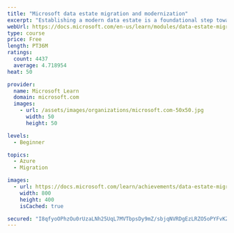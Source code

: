 ```yaml
---
title: "Microsoft data estate migration and modernization"
excerpt: "Establishing a modern data estate is a foundational step toward digital transformation. A modern data estate enables timely insights and decision making across all your data, and sets the foundation for AI. A data estate is all of the data an organization owns. When you migrate this data to the cloud or modernize your environment on-premises you can gain important insights to fuel innovation."
webUrl: https://docs.microsoft.com/en-us/learn/modules/data-estate-migration-and-modernization/
type: course
price: Free
length: PT36M
ratings:
  count: 4437
  average: 4.718954
heat: 50

provider:
  name: Microsoft Learn
  domain: microsoft.com
  images:
    - url: /assets/images/organizations/microsoft.com-50x50.jpg
      width: 50
      height: 50

levels:
  - Beginner

topics:
  - Azure
  - Migration

images:
  - url: https://docs.microsoft.com/learn/achievements/data-estate-migration-and-modernization-social.png
    width: 800
    height: 400
    isCached: true

secured: "I8qfyoOPhzOu0rUzaLNh25UqL7MVTbpsDy9mZ/sbjqNVRDgEzLRZO5oPYFvKZr+vCTl6gV81QGo8D/ujIikPLinDD07bioW/5hgZM7csptI4P6X7O3wSS0om37XMgkeWv4vr2Frlukk2iPxfpUrI8h2UviVM41ag9LwA/zo430p7esXiHlfuEX8uv+L8bZWpTs1BtnLxesOElu+5igMo5kAmZDcro+Hm2pOsDmy2GVi+08uOKDVZEwsr/2VauIisSdWlzNFGAHVRJ7cIdJk/0lgb9fVZXEH2wR/v9SmZ/xU/SEwBxxRv84ImW8S4Lg7++ghTNxqy1mEMN96rklKh0k0ZaS6iTLErZZH5xjBLOaB7A/D1jlZGVk1GoZ47EhPkRjOXjrd7K2TEJbC0zZryMUQKHXOalJMaOR/Gsqtpv5s=;zINcIfdcRQbKT2XaHn5GEA=="
---
```


